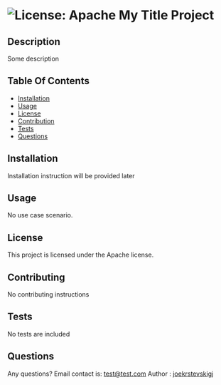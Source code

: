 # ![License: Apache](https://img.shields.io/badge/License-Apache-brightgreen.svg) My Title Project 
  ## Description
  Some description

  ## Table Of Contents
  - [Installation](#installation)
  - [Usage](#usage)
  - [License](#license)
  - [Contribution](#contribution)
  - [Tests](#tests)
  - [Questions](#questions)

  ## Installation
  Installation instruction will be provided later

  ## Usage 
  No use case scenario.

  ## License 
  This project is licensed under the Apache license. 

  ## Contributing  
  No contributing instructions

  ## Tests
  No tests are included

  ## Questions
  Any questions? Email contact is:  test@test.com
  Author : [joekrstevskigj](https://github.com/joekrstevskigj)
  
